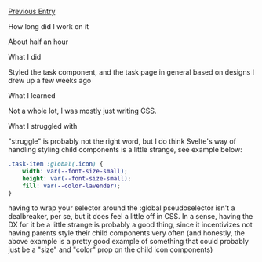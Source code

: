 [Previous Entry](2023.11.6.md)

How long did I work on it

About half an hour

What I did

Styled the task component, and the task page in general based on designs I drew up a few weeks ago

What I learned 

Not a whole lot, I was mostly just writing CSS.

What I struggled with

"struggle" is probably not the right word, but I do think Svelte's way of handling styling child components is a little strange, see example below:

```css
.task-item :global(.icon) {  
    width: var(--font-size-small);  
    height: var(--font-size-small);  
    fill: var(--color-lavender);  
}
```

having to wrap your selector around the :global pseudoselector isn't a dealbreaker, per se, but it does feel a little off in CSS.  In a sense, having the DX for it be a little strange is probably a good  thing, since it incentivizes not having parents style their child components very often (and honestly, the above example is a pretty good example of something that could probably just be a "size" and "color" prop on the child icon components)